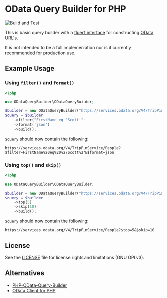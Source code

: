 # OData Query Builder for PHP
 
![Build and Test](https://github.com/Geraint/odata-query-builder/actions/workflows/build-and-test.yml/badge.svg)

This is basic query builder with a [fluent interface](https://en.wikipedia.org/wiki/Fluent_interface) for constructing [OData](https://en.wikipedia.org/wiki/Open_Data_Protocol) URL's.

It is not intended to be a full implementation nor is it currently recommended for production use.

## Example Usage

### Using `filter()` and `format()`

```php
<?php

use ODataQueryBuilder\ODataQueryBuilder;

$builder = new ODataQueryBuilder("https://services.odata.org/V4/TripPinService/", 'People');
$query = $builder
    ->filter("FirstName eq 'Scott'")
    ->format('json')
    ->build();
```
    
`$query` should now contain the following:

```
https://services.odata.org/V4/TripPinService/People?$filter=FirstName%20eq%20%27Scott%27&$format=json
```
### Using `top()` and `skip()`

```php
<?php

use ODataQueryBuilder\ODataQueryBuilder;

$builder = new ODataQueryBuilder("https://services.odata.org/V4/TripPinService/", 'People');
$query = $builder
    ->top(5)
    ->skip(10)
    ->build();
```
    
`$query` should now contain the following:

```
https://services.odata.org/V4/TripPinService/People?$top=5&$skip=10
```

## License

See the [LICENSE](LICENSE.md) file for license rights and limitations (GNU GPLv3).

## Alternatives

- [PHP-OData-Query-Builder](https://github.com/rob893/PHP-OData-Query-Builder)
- [OData Client for PHP](https://github.com/saintsystems/odata-client-php)
